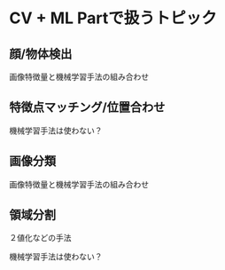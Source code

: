 # CV + ML Partで扱うトピック

## 顔/物体検出
画像特徴量と機械学習手法の組み合わせ

## 特徴点マッチング/位置合わせ
機械学習手法は使わない？

## 画像分類
画像特徴量と機械学習手法の組み合わせ


## 領域分割
２値化などの手法

機械学習手法は使わない？
